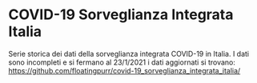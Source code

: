 # COVID-19 Sorveglianza Integrata Italia

Serie storica dei dati della sorveglianza integrata COVID-19 in Italia. 
I dati sono incompleti e si fermano al 23/1/2021 i dati aggiornati si trovano:
https://github.com/floatingpurr/covid-19_sorveglianza_integrata_italia/ 
